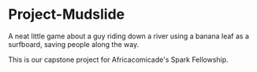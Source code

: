 # Project-Mudslide
A neat little game about a guy riding down a river using a banana leaf as a surfboard, saving people along the way.

This is our capstone project for Africacomicade's Spark Fellowship.
